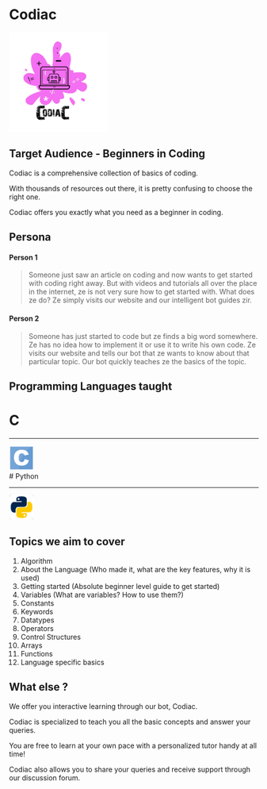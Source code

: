 # Codiac
<img src="./codiac/logos/logo.jpeg" alt="Codiac Logo" width="200"/>


## Target Audience - Beginners in Coding

Codiac is a comprehensive collection of basics of coding.

With thousands of resources out there, it is pretty confusing to choose the right one. 

Codiac offers you exactly what you need as a beginner in coding.


## Persona

#### Person 1
> Someone just saw an article on coding and now wants to get started with coding right away.
> But with videos and tutorials all over the place in the internet, ze is not very sure how to get started with.
> What does ze do?
> Ze simply visits our website and our intelligent bot guides zir.

#### Person 2

> Someone has just started to code but ze finds a big word somewhere. 
> Ze has no idea how to implement it or use it to write his own code.
> Ze visits our website and  tells our bot that ze wants to know about that particular topic. 
> Our bot quickly teaches ze the basics of the topic. 

## Programming Languages taught

# C
<hr>
<img src = "./codiac/logos/c.png" alt = "C Logo" style = "height: 50px; widht: 50px;">
<br>
# Python
<hr>
<img src = "./codiac/logos/python.png" alt = "Python Logo" style = "height: 50px; widht: 50px;">



## Topics we aim to cover

1. Algorithm  
2. About the Language (Who made it, what are the key features, why it is used)  
3. Getting started (Absolute beginner level guide to get started)  
4. Variables (What are variables? How to use them?)
5. Constants
6. Keywords 
7. Datatypes 
8. Operators
9. Control Structures
10. Arrays
11. Functions
12. Language specific basics 

## What else ?

We offer you interactive learning through our bot, Codiac.

Codiac is specialized to teach you all the basic concepts and answer your queries.

You are free to learn at your own pace with a personalized tutor handy at all time!

Codiac also allows you to share your queries and receive support through our discussion forum.

  




